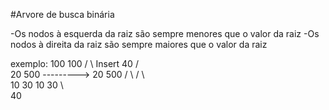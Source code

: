 #Arvore de busca binária

-Os nodos à esquerda da raiz são sempre menores que o valor da raiz
-Os nodos à direita da raiz são sempre maiores que o valor da raiz

exemplo:
         100                               100
        /   \        Insert 40            /    \
      20     500    --------->          20     500
     /  \                              /  \  
    10   30                           10   30
                                              \   
                                              40
